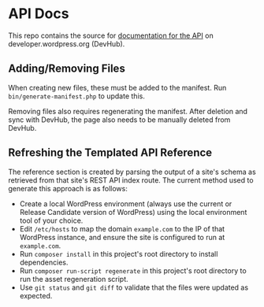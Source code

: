# API Docs

This repo contains the source for [documentation for the API](https://developer.wordpress.org/rest-api/) on developer.wordpress.org (DevHub).

## Adding/Removing Files

When creating new files, these must be added to the manifest. Run `bin/generate-manifest.php` to update this.

Removing files also requires regenerating the manifest. After deletion and sync with DevHub, the page also needs to be manually deleted from DevHub.

## Refreshing the Templated API Reference

The reference section is created by parsing the output of a site's schema as retrieved from that site's REST API index route. The current method used to generate this approach is as follows:

- Create a local WordPress environment (always use the current or Release Candidate version of WordPress) using the local environment tool of your choice.
- Edit `/etc/hosts` to map the domain `example.com` to the IP of that WordPress instance, and ensure the site is configured to run at `example.com`.
- Run `composer install` in this project's root directory to install dependencies. 
- Run `composer run-script regenerate` in this project's root directory to run the asset regeneration script.
- Use `git status` and `git diff` to validate that the files were updated as expected.
